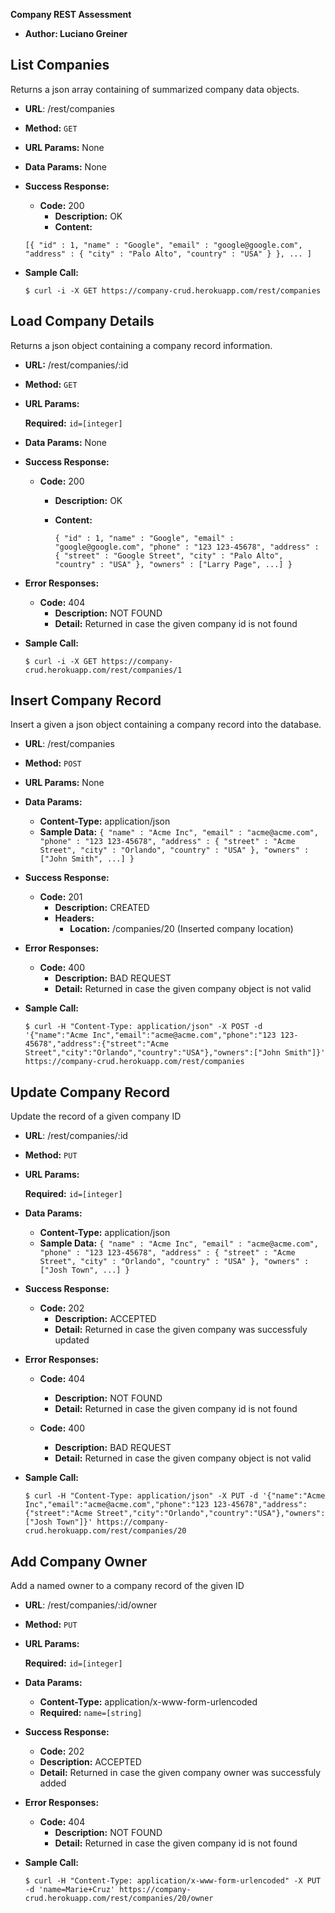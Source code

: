 **Company REST Assessment**
  * **Author: Luciano Greiner**
 
**List Companies**
----
  Returns a json array containing of summarized company data objects.
* **URL**:
  /rest/companies
* **Method:**
  `GET`
*  **URL Params:**
  None
* **Data Params:**
  None
* **Success Response:**
  * **Code:** 200
     * **Description:** OK
     * **Content:**
  
  ```[{ "id" : 1, "name" : "Google", "email" : "google@google.com", "address" : { "city" : "Palo Alto", "country" : "USA" } }, ... ]```
 
* **Sample Call:**

  ```$ curl -i -X GET https://company-crud.herokuapp.com/rest/companies```
  
**Load Company Details**
----
  Returns a json object containing a company record information.
* **URL:**
  /rest/companies/:id
* **Method:**
  `GET`
*  **URL Params:**

   **Required:**
    `id=[integer]`

* **Data Params:**
  None

* **Success Response:**

  * **Code:** 200
     * **Description:** OK
     * **Content:** 
     
        ```{ "id" : 1, "name" : "Google", "email" : "google@google.com", "phone" : "123 123-45678", "address" : { "street" : "Google Street", "city" : "Palo Alto", "country" : "USA" }, "owners" : ["Larry Page", ...] }```
 
* **Error Responses:**

  * **Code:** 404
     * **Description:** NOT FOUND
     * **Detail:** Returned in case the given company id is not found
 
* **Sample Call:**

  ```$ curl -i -X GET https://company-crud.herokuapp.com/rest/companies/1```
  
**Insert Company Record**
----
  Insert a given a json object containing a company record into the database.
* **URL**:
  /rest/companies
* **Method:**
  `POST`
*  **URL Params:**
  None
* **Data Params:**
  * **Content-Type:** application/json
  * **Sample Data:** ```{ "name" : "Acme Inc", "email" : "acme@acme.com", "phone" : "123 123-45678", "address" : { "street" : "Acme Street", "city" : "Orlando", "country" : "USA" }, "owners" : ["John Smith", ...] }```
* **Success Response:**
  * **Code:** 201
     * **Description:** CREATED
     * **Headers:**
        *   **Location:** /companies/20 (Inserted company location)

* **Error Responses:**

  * **Code:** 400
     * **Description:** BAD REQUEST
     * **Detail:** Returned in case the given company object is not valid

* **Sample Call:**

  ```$ curl -H "Content-Type: application/json" -X POST -d '{"name":"Acme Inc","email":"acme@acme.com","phone":"123 123-45678","address":{"street":"Acme Street","city":"Orlando","country":"USA"},"owners":["John Smith"]}' https://company-crud.herokuapp.com/rest/companies```
  
    
**Update Company Record**
----
  Update the record of a given company ID
* **URL**:
  /rest/companies/:id
* **Method:**
  `PUT`
*  **URL Params:**

   **Required:**
    `id=[integer]`

* **Data Params:**
  * **Content-Type:** application/json
  * **Sample Data:** ```{ "name" : "Acme Inc", "email" : "acme@acme.com", "phone" : "123 123-45678", "address" : { "street" : "Acme Street", "city" : "Orlando", "country" : "USA" }, "owners" : ["Josh Town", ...] }```
* **Success Response:**
  * **Code:** 202
     * **Description:** ACCEPTED
     * **Detail:** Returned in case the given company was successfuly updated

* **Error Responses:**

  * **Code:** 404
     * **Description:** NOT FOUND
     * **Detail:** Returned in case the given company id is not found
 
  * **Code:** 400
     * **Description:** BAD REQUEST
     * **Detail:** Returned in case the given company object is not valid
 

* **Sample Call:**

  ```$ curl -H "Content-Type: application/json" -X PUT -d '{"name":"Acme Inc","email":"acme@acme.com","phone":"123 123-45678","address":{"street":"Acme Street","city":"Orlando","country":"USA"},"owners":["Josh Town"]}' https://company-crud.herokuapp.com/rest/companies/20```
  
  
      
**Add Company Owner**
----
  Add a named owner to a company record of the given ID
* **URL**:
  /rest/companies/:id/owner
* **Method:**
  `PUT`
*  **URL Params:**

   **Required:**
    `id=[integer]`

* **Data Params:**
  * **Content-Type:** application/x-www-form-urlencoded
  * **Required:**
    `name=[string]`
* **Success Response:**
     * **Code:** 202
     * **Description:** ACCEPTED
     * **Detail:** Returned in case the given company owner was successfuly added
 
* **Error Responses:**

  * **Code:** 404
     * **Description:** NOT FOUND
     * **Detail:** Returned in case the given company id is not found

* **Sample Call:**

  ```$ curl -H "Content-Type: application/x-www-form-urlencoded" -X PUT -d 'name=Marie+Cruz' https://company-crud.herokuapp.com/rest/companies/20/owner```
